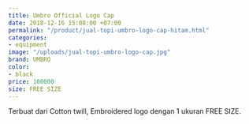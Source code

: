 ```yaml
---
title: Umbro Official Logo Cap
date: 2018-12-16 15:08:00 +07:00
permalink: "/product/jual-topi-umbro-logo-cap-hitam.html"
categories:
- equipment
image: "/uploads/jual-topi-umbro-logo-cap.jpg"
brand: UMBRO
color:
- black
price: 100000
size: FREE SIZE
---
```


Terbuat dari Cotton twill, Embroidered logo dengan 1 ukuran FREE SIZE.